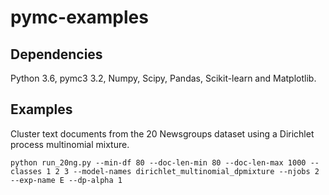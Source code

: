 # pymc-examples

## Dependencies

Python 3.6, pymc3 3.2, Numpy, Scipy, Pandas, Scikit-learn and Matplotlib.

## Examples

Cluster text documents from the 20 Newsgroups dataset using a Dirichlet process multinomial mixture.
```
python run_20ng.py --min-df 80 --doc-len-min 80 --doc-len-max 1000 --classes 1 2 3 --model-names dirichlet_multinomial_dpmixture --njobs 2 --exp-name E --dp-alpha 1
```
